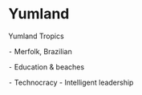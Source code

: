 # Yumland

Yumland Tropics

⁃ Merfolk, Brazilian

⁃ Education & beaches

⁃ Technocracy - Intelligent leadership